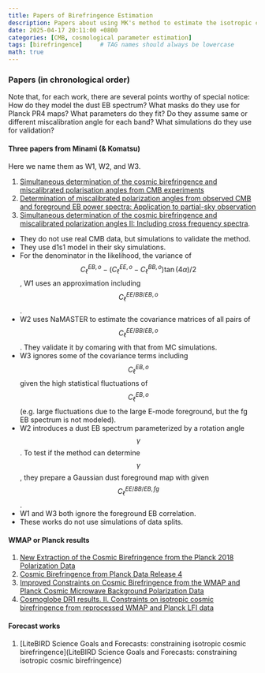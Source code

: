 ```yaml
---
title: Papers of Birefringence Estimation
description: Papers about using MK's method to estimate the isotropic cosmic birefringence angle.
date: 2025-04-17 20:11:00 +0800
categories: [CMB, cosmological parameter estimation]
tags: [birefringence]     # TAG names should always be lowercase
math: true
---
```


### Papers (in chronological order)

Note that, for each work, there are several points worthy of special notice: How do they model the dust EB spectrum? What masks do they use for Planck PR4 maps? What parameters do they fit? Do they assume same or different miscalibration angle for each band? What simulations do they use for validation?

#### Three papers from Minami (& Komatsu)

Here we name them as W1, W2, and W3.

1. [Simultaneous determination of the cosmic birefringence and miscalibrated polarisation angles from CMB experiments](https://arxiv.org/abs/1904.12440)
2. [Determination of miscalibrated polarization angles from observed CMB and foreground EB power spectra: Application to partial-sky observation](https://arxiv.org/abs/2002.03572)
3. [Simultaneous determination of the cosmic birefringence and miscalibrated polarization angles II: Including cross frequency spectra](https://arxiv.org/abs/2006.15982). 

- They do not use real CMB data, but simulations to validate the method.
- They use d1s1 model in their sky simulations.
- For the denominator in the likelihood, the variance of $$C_\ell^{EB,o}-({C}_\ell^{EE,o}-{C}_\ell^{BB,o}){\tan(4\alpha)}/{2}$$, W1 uses an approximation including $${C}_\ell^{EE/BB/EB,o}$$.
- W2 uses NaMASTER to estimate the covariance matrices of all pairs of $${C}_\ell^{EE/BB/EB,o}$$. They validate it by comaring with that from MC simulations.
- W3 ignores some of the covariance terms including $${C}_\ell^{EB,o}$$ given the high statistical fluctuations of $${C}_\ell^{EB,o}$$ (e.g. large fluctuations due to the large E-mode foreground, but the fg EB spectrum is not modeled).
- W2 introduces a dust EB spectrum parameterized by a rotation angle $$\gamma$$. To test if the method can determine $$\gamma$$, they prepare a Gaussian dust foreground map with given $${C}_\ell^{EE/BB/EB,fg}$$.
- W1 and W3 both ignore the foreground EB correlation.
- These works do not use simulations of data splits.


#### WMAP or Planck results

1. [New Extraction of the Cosmic Birefringence from the Planck 2018 Polarization Data](https://arxiv.org/abs/2011.11254)
2. [Cosmic Birefringence from Planck Data Release 4](https://arxiv.org/abs/2201.07682)
3. [Improved Constraints on Cosmic Birefringence from the WMAP and Planck Cosmic Microwave Background Polarization Data](https://arxiv.org/abs/2205.13962)
4. [Cosmoglobe DR1 results. II. Constraints on isotropic cosmic birefringence from reprocessed WMAP and Planck LFI data](https://arxiv.org/abs/2305.02268)

#### Forecast works

1. [LiteBIRD Science Goals and Forecasts: constraining isotropic cosmic birefringence](LiteBIRD Science Goals and Forecasts: constraining isotropic cosmic birefringence)
